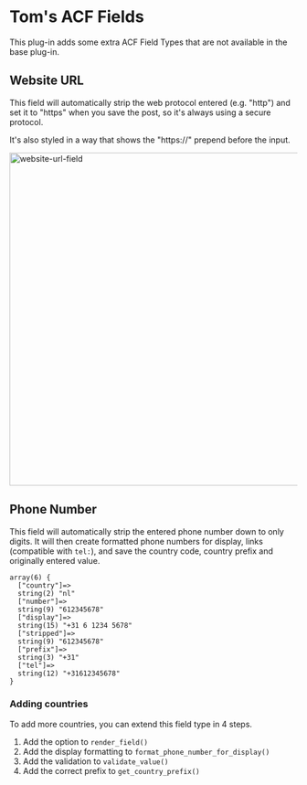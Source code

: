 # Tom's ACF Fields

This plug-in adds some extra ACF Field Types that are not available in the base plug-in.

## Website URL

This field will automatically strip the web protocol entered (e.g. "http") and set it to "https" when you save the post, so it's always using a secure protocol.

It's also styled in a way that shows the "https://" prepend before the input.

<img width="583" alt="website-url-field" src="https://github.com/user-attachments/assets/11097969-5d62-474e-b14d-783f8651ed85">

## Phone Number

This field will automatically strip the entered phone number down to only digits. It will then create formatted phone numbers for display, links (compatible with `tel:`), and save the country code, country prefix and originally entered value.

```
array(6) {
  ["country"]=>
  string(2) "nl"
  ["number"]=>
  string(9) "612345678"
  ["display"]=>
  string(15) "+31 6 1234 5678"
  ["stripped"]=>
  string(9) "612345678"
  ["prefix"]=>
  string(3) "+31"
  ["tel"]=>
  string(12) "+31612345678"
}
```

### Adding countries

To add more countries, you can extend this field type in 4 steps.

1. Add the option to `render_field()`
2. Add the display formatting to `format_phone_number_for_display()`
3. Add the validation to `validate_value()`
4. Add the correct prefix to `get_country_prefix()`
